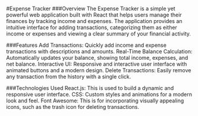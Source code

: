 #Expense Tracker
###Overview
The Expense Tracker is a simple yet powerful web application built with React that helps users manage their finances by tracking income and expenses. The application provides an intuitive interface for adding transactions, categorizing them as either income or expenses and viewing a clear summary of your financial activity.

###Features
Add Transactions: Quickly add income and expense transactions with descriptions and amounts.
Real-Time Balance Calculation: Automatically updates your balance, showing total income, expenses, and net balance.
Interactive UI: Responsive and interactive user interface with animated buttons and a modern design.
Delete Transactions: Easily remove any transaction from the history with a single click.

###Technologies Used
React.js: This is used to build a dynamic and responsive user interface.
CSS: Custom styles and animations for a modern look and feel.
Font Awesome: This is for incorporating visually appealing icons, such as the trash icon for deleting transactions.
